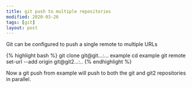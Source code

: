 ```yaml
---
title: git push to multiple repositories
modified: 2020-03-26
tags: [git]
layout: post
---
```


Git can be configured to push a single remote to multiple URLs

{% highlight bash %}
git clone git@git...:... example
cd example
git remote set-url --add origin git@git2...:..
{% endhighlight %}

Now a git push from example will push to both the git and git2 repositories in parallel.
